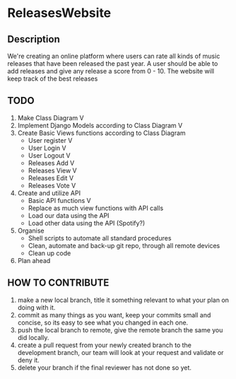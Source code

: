 # ReleasesWebsite

## Description

We're creating an online platform where users can rate all kinds of music releases that have been released the past year.
A user should be able to add releases and give any release a score from 0 - 10.
The website will keep track of the best releases

## TODO

1. Make Class Diagram V
2. Implement Django Models according to Class Diagram V
3. Create Basic Views functions according to Class Diagram
    * User register V
    * User Login V
    * User Logout V
    * Releases Add V
    * Releases View V
    * Releases Edit V
    * Releases Vote V
4. Create and utilize API
    * Basic API functions V
    * Replace as much view functions with API calls
    * Load our data using the API
    * Load other data using the API (Spotify?)
6. Organise
    * Shell scripts to automate all standard procedures
    * Clean, automate and back-up git repo, through all remote devices
    * Clean up code
8. Plan ahead

## HOW TO CONTRIBUTE

1. make a new local branch, title it something relevant to what your plan on doing with it.
2. commit as many things as you want, keep your commits small and concise, so its easy to see what you changed in each one.
3. push the local branch to remote, give the remote branch the same you did locally.
4. create a pull request from your newly created branch to the development branch, our team will look at your request and validate or deny it.
5. delete your branch if the final reviewer has not done so yet.
